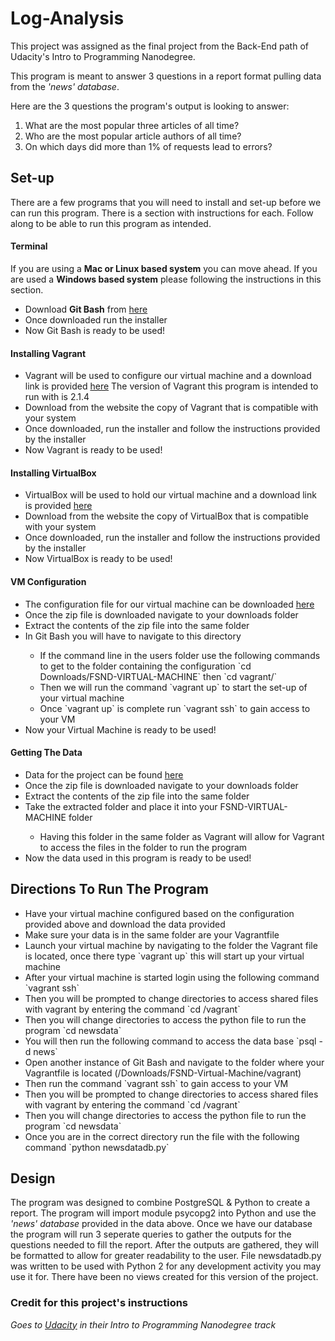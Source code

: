 # Log-Analysis

This project was assigned as the final project from the Back-End path of
Udacity's Intro to Programming Nanodegree.

This program is meant to answer 3 questions in a report format pulling data
from the _'news' database_.

Here are the 3 questions the program's output is looking to answer:
<ol>
  <li>What are the most popular three articles of all time?</li>
  <li>Who are the most popular article authors of all time?</li>
  <li>On which days did more than 1% of requests lead to errors?</li>
</ol>
  
## Set-up

There are a few programs that you will need to install and set-up before
we can run this program. There is a section with instructions for each.
Follow along to be able to run this program as intended.

#### Terminal

If you are using a <strong>Mac or Linux based system</strong> you can move
ahead. If you are used a <strong>Windows based system</strong> please following
the instructions in this section.

<ul>
  <li>Download <strong>Git Bash</strong> from <a href="https://git-scm.com/downloads">here</a></li>
  <li>Once downloaded run the installer</li>
  <li>Now Git Bash is ready to be used!</li>
</ul>


#### Installing Vagrant

<ul>
    <li>Vagrant will be used to configure our virtual machine and a download
    link is provided <a href="https://www.vagrantup.com/downloads.html">here</a>
    The version of Vagrant this program is intended to run with is 2.1.4</li>
    <li>Download from the website the copy of Vagrant that is compatible with
    your system</li>
    <li>Once downloaded, run the installer and follow the instructions
    provided by the installer</li>
    <li>Now Vagrant is ready to be used!</li>
</ul>

#### Installing VirtualBox

<ul>
    <li>VirtualBox will be used to hold our virtual machine and a download link
    is provided <a href="https://www.virtualbox.org/wiki/Downloads">here</a>
    </li>
    <li>Download from the website the copy of VirtualBox that is compatible
    with your system</li>
    <li>Once downloaded, run the installer and follow the instructions
    provided by the installer</li>
    <li>Now VirtualBox is ready to be used!</li>
</ul>

#### VM Configuration

<ul>
    <li>The configuration file for our virtual machine can be downloaded <a href="https://bit.ly/2PVvjuS">here</a></li>
    <li>Once the zip file is downloaded navigate to your downloads folder</li>
    <li>Extract the contents of the zip file into the same folder</li>
    <li>In Git Bash you will have to navigate to this directory</li>
      <ul>
          <li> If the command line in the users folder use the following
          commands to get to the folder containing the configuration `cd Downloads/FSND-VIRTUAL-MACHINE` then `cd vagrant/`
          <li>Then we will run the command `vagrant up` to start the set-up
          of your virtual machine</li>
          <li>Once `vagrant up` is complete run `vagrant ssh` to gain access
          to your VM</li>
      </ul>
    <li>Now your Virtual Machine is ready to be used!</li>
</ul>

#### Getting The Data

<ul>
    <li>Data for the project can be found <a href="https://bit.ly/2y4PPQy">here</a></li>
    <li>Once the zip file is downloaded navigate to your downloads folder</li>
    <li>Extract the contents of the zip file into the same folder</li>
    <li>Take the extracted folder and place it into your
    FSND-VIRTUAL-MACHINE folder</li>
      <ul>
        <li>Having this folder in the same folder as Vagrant will allow for
        Vagrant to access the files in the folder to run the program</li>
      </ul>
    <li>Now the data used in this program is ready to be used!</li>
</ul>

## Directions To Run The Program

<ul>
    <li>Have your virtual machine configured based on the configuration
    provided above and download the data provided</li>
    <li>Make sure your data is in the same folder are your Vagrantfile</li>
    <li>Launch your virtual machine by navigating to the folder the Vagrant
    file is located, once there type `vagrant up` this will start up your
    virtual machine</li>
    <li>After your virtual machine is started login using the following command `vagrant ssh`</li>
    <li>Then you will be prompted to change directories to access shared files
    with vagrant by entering the command `cd /vagrant`</li>
    <li>Then you will change directories to access the python file to run
    the program `cd newsdata`</li>
    <li>You will then run the following command to access the data base
    `psql -d news`</li>
    <li>Open another instance of Git Bash and navigate to the folder
    where your Vagrantfile is located
    (/Downloads/FSND-Virtual-Machine/vagrant)</li>
    <li>Then run the command `vagrant ssh` to gain access to your VM</li>
    <li>Then you will be prompted to change directories to access shared files
    with vagrant by entering the command `cd /vagrant`</li>
    <li>Then you will change directories to access the python file to run
    the program `cd newsdata`</li>
    <li>Once you are in the correct directory run the file with the following
    command `python  newsdatadb.py`</li>
</ul>

## Design

The program was designed to combine PostgreSQL & Python to create a report.
The program will import module psycopg2 into Python and use the
_'news' database_ provided in the data above. Once we have our database the
program will run 3 seperate queries to gather the outputs for the questions
needed to fill the report. After the outputs are gathered, they will be
formatted to allow for greater readability to the user. File newsdatadb.py was written to be used with Python 2 for any development activity you may use it
for. There have been no views created for this version of the project.

### Credit for this project's instructions  
*Goes to [Udacity](https://www.udacity.com/) in their Intro to Programming Nanodegree track*
